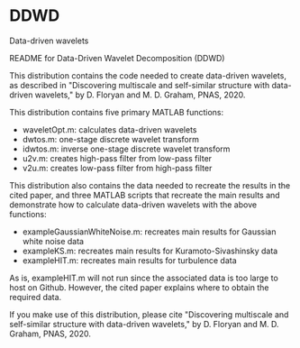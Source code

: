 # DDWD
Data-driven wavelets

README for Data-Driven Wavelet Decomposition (DDWD)

This distribution contains the code needed to create data-driven wavelets, 
as described in "Discovering multiscale and self-similar structure with 
data-driven wavelets," by D. Floryan and M. D. Graham, PNAS, 2020. 

This distribution contains five primary MATLAB functions: 
* waveletOpt.m: calculates data-driven wavelets
* dwtos.m: one-stage discrete wavelet transform
* idwtos.m: inverse one-stage discrete wavelet transform
* u2v.m: creates high-pass filter from low-pass filter
* v2u.m: creates low-pass filter from high-pass filter

This distribution also contains the data needed to recreate the results in 
the cited paper, and three MATLAB scripts that recreate the main results 
and demonstrate how to calculate data-driven wavelets with the above 
functions:
* exampleGaussianWhiteNoise.m: recreates main results for Gaussian white noise data
* exampleKS.m: recreates main results for Kuramoto-Sivashinsky data
* exampleHIT.m: recreates main results for turbulence data

As is, exampleHIT.m will not run since the associated data is too large to 
host on Github. However, the cited paper explains where to obtain the 
required data. 

If you make use of this distribution, please cite "Discovering multiscale 
and self-similar structure with data-driven wavelets," by D. Floryan and 
M. D. Graham, PNAS, 2020. 
